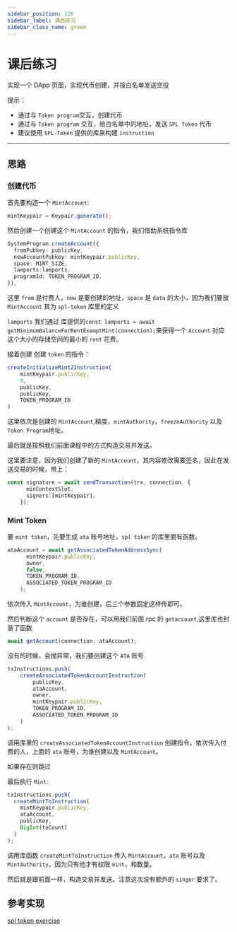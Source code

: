 ```yaml
---
sidebar_position: 126
sidebar_label: 课后练习
sidebar_class_name: green
---
```


# 课后练习


实现一个 DApp 页面，实现代币创建，并按白名单发送空投

提示：

- 通过与 `Token program`交互，创建代币
- 通过与 `Token program` 交互，给白名单中的地址，发送 `SPL Token` 代币
- 建议使用 `SPL-Token` 提供的库来构建 `instruction`

---

## 思路

### 创建代币

首先要构造一个 `MintAccount`:

```ts
mintKeypair = Keypair.generate();
```

然后创建一个创建这个 `MintAccount` 的指令，我们借助系统指令库

```ts
SystemProgram.createAccount({
  fromPubkey: publicKey,
  newAccountPubkey: mintKeypair.publicKey,
  space: MINT_SIZE,
  lamports:lamports,
  programId: TOKEN_PROGRAM_ID,
}),
```

这里 `from` 是付费人，`new` 是要创建的地址，`space` 是 `data` 的大小，因为我们要放 `MintAccount` 其为 `spl-token` 库里的定义

`lamports` 我们通过 库提供的`const lamports = await getMinimumBalanceForRentExemptMint(connection);`来获得一个 `Account` 对应这个大小的存储空间的最小的 `rent` 花费。

接着创建 创建 `token` 的指令：

```ts
createInitializeMint2Instruction(
    mintKeypair.publicKey,
    9,
    publicKey,
    publicKey,
    TOKEN_PROGRAM_ID
)
```

这里依次是创建的 `MintAccount`,精度，`mintAuthority`，`freezeAuthority` 以及 `Token Program`地址。

最后就是按照我们前面课程中的方式构造交易并发送。

这里要注意，因为我们创建了新的 `MintAccount`，其内容修改需要签名，因此在发送交易的时候，带上：

```ts
const signature = await sendTransaction(trx, connection, {
      minContextSlot,
      signers:[mintKeypair],
    });
```

### Mint Token

要 `mint token`，先要生成 `ata` 账号地址，`spl token` 的库里面有函数。

```ts
ataAccount = await getAssociatedTokenAddressSync(
      mintKeypair.publicKey,
      owner,
      false,
      TOKEN_PROGRAM_ID,
      ASSOCIATED_TOKEN_PROGRAM_ID
    );
```

依次传入 `MintAccount`，为谁创建，后三个参数固定这样传即可。

然后判断这个 `account` 是否存在，可以用我们前面 rpc 的 `getaccount`,这里库也封装了函数

```ts
await getAccount(connection, ataAccount);
```

没有的时候，会抛异常，我们要创建这个 `ATA` 账号

```ts
txInstructions.push(
    createAssociatedTokenAccountInstruction(
        publicKey,
        ataAccount,
        owner,
        mintKeypair.publicKey,
        TOKEN_PROGRAM_ID,
        ASSOCIATED_TOKEN_PROGRAM_ID
    )
);
```


调用库里的 `createAssociatedTokenAccountInstruction` 创建指令，依次传入付费的人，上面的 `ata` 账号，为谁创建以及 `MintAccount`。

如果存在则跳过

最后执行 `Mint`:

```ts
txInstructions.push(
  createMintToInstruction(
    mintKeypair.publicKey,
    ataAccount,
    publicKey,
    BigInt(toCount)
  )
);
```

调用库函数 `createMintToInstruction` 传入 `MintAccount`，`ata` 账号以及 `MintAuthority`，因为只有他才有权限 `mint`，和数量。

然后就是跟前面一样，构造交易并发送。注意这次没有额外的 `singer` 要求了。

## 参考实现

[spl token exercise](https://www.solanazh.com/assets/files/spl-token-exercise.zip)
